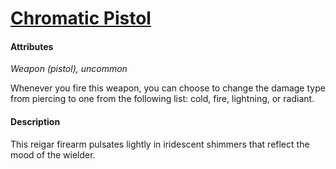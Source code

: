 # [Chromatic Pistol](https://github.com/mpanighetti/dnd5e-magic-items/blob/main/weapons/chromatic-pistol.md)

#### Attributes

_Weapon (pistol), uncommon_

Whenever you fire this weapon, you can choose to change the damage type from piercing to one from the following list: cold, fire, lightning, or radiant.

#### Description

This reigar firearm pulsates lightly in iridescent shimmers that reflect the mood of the wielder.
